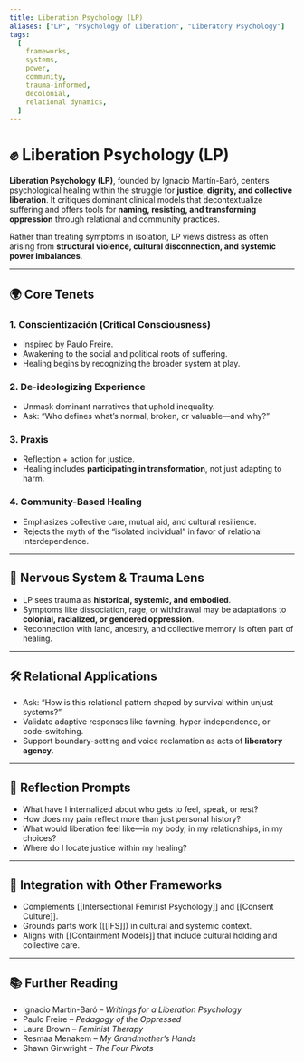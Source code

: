 ```yaml
---
title: Liberation Psychology (LP)
aliases: ["LP", "Psychology of Liberation", "Liberatory Psychology"]
tags:
  [
    frameworks,
    systems,
    power,
    community,
    trauma-informed,
    decolonial,
    relational dynamics,
  ]
---
```


<!-- @format -->

# ✊ Liberation Psychology (LP)

**Liberation Psychology (LP)**, founded by Ignacio Martín-Baró, centers psychological healing within the struggle for **justice, dignity, and collective liberation**. It critiques dominant clinical models that decontextualize suffering and offers tools for **naming, resisting, and transforming oppression** through relational and community practices.

Rather than treating symptoms in isolation, LP views distress as often arising from **structural violence, cultural disconnection, and systemic power imbalances**.

---

## 🌍 Core Tenets

### 1. **Conscientización** (Critical Consciousness)

- Inspired by Paulo Freire.
- Awakening to the social and political roots of suffering.
- Healing begins by recognizing the broader system at play.

### 2. **De-ideologizing Experience**

- Unmask dominant narratives that uphold inequality.
- Ask: “Who defines what’s normal, broken, or valuable—and why?”

### 3. **Praxis**

- Reflection + action for justice.
- Healing includes **participating in transformation**, not just adapting to harm.

### 4. **Community-Based Healing**

- Emphasizes collective care, mutual aid, and cultural resilience.
- Rejects the myth of the “isolated individual” in favor of relational interdependence.

---

## 🧠 Nervous System & Trauma Lens

- LP sees trauma as **historical, systemic, and embodied**.
- Symptoms like dissociation, rage, or withdrawal may be adaptations to **colonial, racialized, or gendered oppression**.
- Reconnection with land, ancestry, and collective memory is often part of healing.

---

## 🛠 Relational Applications

- Ask: “How is this relational pattern shaped by survival within unjust systems?”
- Validate adaptive responses like fawning, hyper-independence, or code-switching.
- Support boundary-setting and voice reclamation as acts of **liberatory agency**.

---

## 💬 Reflection Prompts

- What have I internalized about who gets to feel, speak, or rest?
- How does my pain reflect more than just personal history?
- What would liberation feel like—in my body, in my relationships, in my choices?
- Where do I locate justice within my healing?

---

## 🔄 Integration with Other Frameworks

- Complements [[Intersectional Feminist Psychology]] and [[Consent Culture]].
- Grounds parts work ([[IFS]]) in cultural and systemic context.
- Aligns with [[Containment Models]] that include cultural holding and collective care.

---

## 📚 Further Reading

- Ignacio Martín-Baró – _Writings for a Liberation Psychology_
- Paulo Freire – _Pedagogy of the Oppressed_
- Laura Brown – _Feminist Therapy_
- Resmaa Menakem – _My Grandmother’s Hands_
- Shawn Ginwright – _The Four Pivots_

